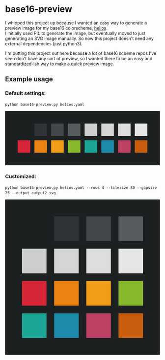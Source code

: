 # base16-preview

I whipped this project up because I wanted an easy way to generate a preview image for my base16 colorscheme, [helios](https://github.com/reyemxela/base16-helios-scheme).  
I initially used PIL to generate the image, but eventually moved to just generating an SVG image manually. So now this project doesn't need any external dependencies (just python3).  

I'm putting this project out here because a lot of base16 scheme repos I've seen don't have any sort of preview, so I wanted there to be an easy and standardized-ish way to make a quick preview image.

## Example usage

### Default settings:
`python base16-preview.py helios.yaml`
<p align="center">
  <img src="./examples/output.svg" />
</p>

### Customized:
`python base16-preview.py helios.yaml --rows 4 --tilesize 80 --gapsize 25 --output output2.svg`
<p align="center">
  <img src="./examples/output2.svg" />
</p>
